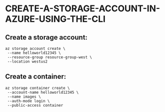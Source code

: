 # CREATE-A-STORAGE-ACCOUNT-IN-AZURE-USING-THE-CLI

## Create a storage account:

```
az storage account create \
 --name helloworld12345 \
 --resource-group resource-group-west \
 --location westus2
```

## Create a container:

```
az storage container create \
 --account-name helloworld12345 \
 --name images \
 --auth-mode login \
 --public-access container
 ```
